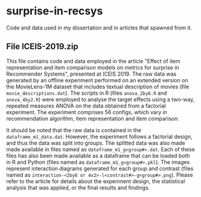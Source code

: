 # surprise-in-recsys
Code and data used in my dissertation and in articles that spawned from it.

## File ICEIS-2019.zip
This file contains code and data employed in the article "Effect of item representation and item comparison models on metrics for surprise in Recommender Systems", presented at ICEIS 2019.
The raw data was generated by an offline experiment performed on an extended version on the MovieLens-1M dataset that includes textual description of movies (file ``movie_descriptions.dat``).
The scripts in R (files ``anova_2by6.R`` and ``anova_4by2.R``) were employed to analyse the target effects using a two-way, repeated measures ANOVA on the data obtained from a factorial experiment.
The experiment comprises 56 configs, which vary in recommendation algorithm, item representation and item comparison.

It should be noted that the raw data is contained in the ``dataframe_m1_data.dat``.
However, the experiment follows a factorial design, and thus the data was split into groups.
The splitted data was also made made available in files named as ``dataframe_m1_g<group#>.dat``.
Each of these files has also been made available as a dataframe that can be loaded both in R and Python (files named as ``dataframe_m1_g<group#>.pkl``).
The images represent interaction diagrams generated for each group and contrast (files named as ``interaction-<2by6 or 4x2>-l<contrast#>-g<group#>.png``).
Please refer to the article for details about the experiment design, the statistical analysis that was applied, or the final results and findings.
